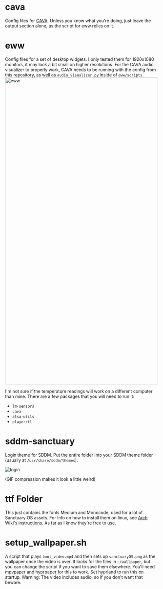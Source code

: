 # cava
Config files for [CAVA](https://github.com/karlstav/cava). Unless you know what you're doing, just leave the output section alone, as the script for eww relies on it.

# eww
Config files for a set of desktop widgets. I only tested them for 1920x1080 monitors, it may look a bit small on higher resolutions.
For the CAVA audio visualizer to properly work, CAVA needs to be running with the config from this repository, as well as `audio_visualizer.py`
inside of `eww/scripts`.
<img width="501" height="1002" alt="eww" src="https://github.com/user-attachments/assets/ca425c05-8126-4dfb-bad9-4be8b97b10e9" />

I'm not sure if the temperature readings will work on a different computer than mine.
There are a few packages that you will need to run it:
 - `lm-sensors`
 - `cava`
 - `alsa-utils`
 - `playerctl`

# sddm-sanctuary
Login theme for SDDM. Put the entire folder into your SDDM theme folder (usually at `/usr/share/sddm/themes`). 

![login](https://github.com/user-attachments/assets/d32eba2e-fd43-4c1e-974c-4411341ced17)

(GIF compression makes it look a little weird)

# ttf Folder
This just contains the fonts Medium and Monocode, used for a lot of Sanctuary OS assets. For Info on how to install them on linux, see [Arch Wiki's instructions](https://wiki.archlinux.org/title/Fonts#Manual_installation). As far as I know they're free to use.

# setup_wallpaper.sh
A script that plays `boot_video.mp4` and then sets up `sanctuaryOS.png` as the wallpaper once the video is over. It looks for the files in `~/wallpaper`, but you can change the script if you
want to save them elsewhere. You'll need [mpvpaper](https://github.com/GhostNaN/mpvpaper/) and [hyprpaper](https://github.com/hyprwm/hyprpaper) for this to work.
Set hyprland to run this on startup. Warning: The video includes audio, so if you don't want that beware.
